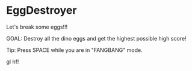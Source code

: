 EggDestroyer
============

Let's break some eggs!!!

GOAL:
Destroy all the dino eggs and get the highest possible high score!

Tip: Press SPACE while you are in "FANGBANG" mode.

gl hf!
